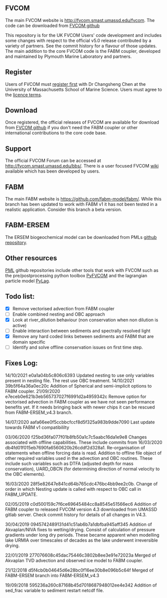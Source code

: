 FVCOM
-----

The main FVCOM website is http://fvcom.smast.umassd.edu/fvcom. The code can be downloaded from [FVCOM github](https://github.com/FVCOM-GitHub/FVCOM)

This repository is for the UK FVCOM Users' code development and includes some changes with respect to the official v5.0 release contributed by a variety of partners. 
See the commit history for a flavour of those updates. The main addition to the core FVCOM code is the FABM coupler, developed and maintained by Plymouth Marine Laboratory and partners.

Register
--------

Users of FVCOM must [register first](http://fvcom.smast.umassd.edu/wp-login.php?action=register) with Dr Changsheng Chen at the University of Massachusetts School of Marine Science. Users must agree to the [licence terms](FVCOM_source/LICENCE).

Download
--------

Once registered, the official releases of FVCOM are available for download from [FVCOM github](https://github.com/FVCOM-GitHub/FVCOM) if you don't need the FABM coupler or other international contributions to the core code base.

Support
-------

The official FVCOM Forum can be accessed at http://fvcom.smast.umassd.edu/bbs/. There is a user focused FVCOM [wiki](https://github.com/UK-FVCOM-Usergroup/uk-fvcom/wiki) available which has been developed by users. 

FABM
----------

The main FABM website is https://github.com/fabm-model/fabm/. While this branch has been updated to work with FABM v1 it has not been tested in a realistic application. Consider this branch a beta version. 


FABM-ERSEM
----------

The ERSEM biogeochemical model can be downloaded from PMLs [github repository](https://github.com/pmlmodelling/ersem).

## Other resources 

[PML](https://github.com/pmlmodelling/) github repositories include other tools that work with FVCOM such as the pre/postprocessing python toolbox [PyFVCOM](https://github.com/pmlmodelling/pyfvcom) and the lagrangian particle model [PyLag](https://github.com/pmlmodelling/pylag).

## Todo list:

- [x] Remove vectorised advection from FABM coupler 
- [ ] Enable combined nesting and OBC approach
- [x] Look at river_dilution behaviour (non conservation when non dilution is active)
- [ ] Enable interaction between sediments and spectrally resolved light
- [x] Remove any hard coded links between sediments and FABM that are domain specific
- [ ] Identify and solve offline conservation issues on first time step. 

## Fixes Log:
14/10/2021 e0a1a04b5c806c6393 Updated nesting to use only variables present in nesting file. The rest use OBC treatment.
14/10/2021 39b5f64a36a0ec20c Addition of Spherical and semi-implicit options to FABM coupler. 
21/09/2020 e7eceb0e621b3eb565737027f6991d2a4959342c Remove option for vectorised advection in FABM coupler as we have not seen performance benefits yet. If it needs bringing back with newer chips it can be rescued from FABM-ERSEM_v4.3 branch. 

14/07/2020 aafa66ee0f5ccbbcfccf8d5f325a983b9dde7090 Last update towards FABM v1 compatibililty

03/06/2020 f25bd36fa077f01b8fb50a1c7c5aabc16da1e9e8 Changes associated with offline capabilities. These include commits from 16/03/2020 db4fd01f015eb7690fa6560620b26cddf2d328a1. Re-organisation of statements when offline forcing data is read. Addition to offline file object of other required variables used in the advection and OBC routines. These include such variables such as DTFA (adjusted depth for mass conservation), UARD_OBCN (for determining direction of normal velocity to the OBC elements). 

16/03/2020 28f5e82647e841cd64b765cdc476bc4bb9ee2c0b. Change of order in which Nesting update is called with respect to OBC call in FABM_UPDATE. 

02/05/2019 c0d500159c7f6ce69645484cc8a8545e51566ec6 Addition of FABM coupler to released FVCOM version 4.3 downloaded from UMASSD gitlab server. Check commit history for details of all changes in V4.3. 

30/04/2019 0945742489131d41c51ab6b7a1dbfba945aff345 Addition of Akvaplan/NIVA fixes to wetting/drying. Consist of calculation of pressure gradients under long dry periods. These became apparent when modelling lake URMIA over timescales of decades as the lake underwent irreversible drying. 

22/01/2019 277076608c45dac75446c3802b8ee3e91e72023a Merged of Akvaplan TVD advection and observed ice model to FABM coupler. 

21/12/2018 d5f4cb0b04645d6e28bc0f16ee30b8e096b5c64f Merged of FABM-ERSEM branch into FABM-ERSEM_v4.3

19/09/2018 595236a260c87168b45d7018687948012ee4e342 Addition of sed_frac variable to sediment restart netcdf file. 








